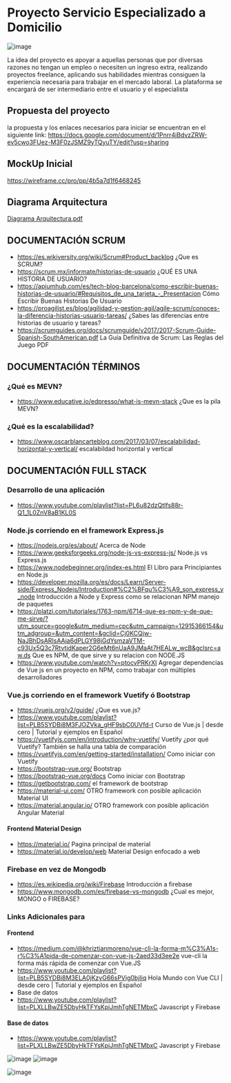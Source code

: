 # Proyecto Servicio Especializado a Domicilio
![image](https://user-images.githubusercontent.com/87075376/132779165-c42681fc-2964-4aa0-aff4-10f136312c07.png)

La idea del proyecto es apoyar a aquellas personas que por diversas razones no tengan un empleo o necesiten un ingreso extra, realizando proyectos freelance, aplicando sus habilidades mientras consiguen la experiencia necesaria para trabajar en el mercado laboral. La plataforma se encargará de ser intermediario entre el usuario y el especialista 
## Propuesta del proyecto
la propuesta y los enlaces necesarios para iniciar se encuentran en el siguiente link: 
https://docs.google.com/document/d/1Pnrr4jBdvzZRW-ev5cwo3FUez-M3F0zJSMZ9yTQyuTY/edit?usp=sharing

## MockUp Inicial
https://wireframe.cc/pro/pp/4b5a7d1f6468245

## Diagrama Arquitectura
[Diagrama Arquitectura.pdf](https://github.com/CCamiloACastro/ServicioDomicilioBasic/files/7140739/Diagrama.Arquitectura.pdf)


## DOCUMENTACIÓN SCRUM
- https://es.wikiversity.org/wiki/Scrum#Product_backlog ¿Que es SCRUM?
- https://scrum.mx/informate/historias-de-usuario ¿QUÉ ES UNA HISTORIA DE USUARIO?
- https://apiumhub.com/es/tech-blog-barcelona/como-escribir-buenas-historias-de-usuario/#Requisitos_de_una_tarjeta_-_Presentacion Cómo Escribir Buenas Historias De Usuario
- https://proagilist.es/blog/agilidad-y-gestion-agil/agile-scrum/conoces-la-diferencia-historias-usuario-tareas/ ¿Sabes las diferencias entre historias de usuario y tareas?
- https://scrumguides.org/docs/scrumguide/v2017/2017-Scrum-Guide-Spanish-SouthAmerican.pdf La Guía Definitiva de Scrum: Las Reglas del Juego PDF

## DOCUMENTACIÓN TÉRMINOS
### ¿Qué es MEVN?
- https://www.educative.io/edpresso/what-is-mevn-stack ¿Que es la pila MEVN?
### ¿Qué es la escalabilidad?
- https://www.oscarblancarteblog.com/2017/03/07/escalabilidad-horizontal-y-vertical/ escalabildad horizontal y vertical
## DOCUMENTACIÓN FULL STACK
### Desarrollo de una aplicación
- https://www.youtube.com/playlist?list=PL6u82dzQtlfs88r-Q1_1L0ZnV8aB1KL0S
### Node.js corriendo en el framework Express.js
- https://nodejs.org/es/about/    Acerca de Node
- https://www.geeksforgeeks.org/node-js-vs-express-js/  Node.js vs Express.js
- https://www.nodebeginner.org/index-es.html El Libro para Principiantes en Node.js
- https://developer.mozilla.org/es/docs/Learn/Server-side/Express_Nodejs/Introduction#%C2%BFqu%C3%A9_son_express_y_node Introducción a Node y Express como se relacionan
NPM manejo de paquetes
- https://platzi.com/tutoriales/1763-npm/6714-que-es-npm-y-de-que-me-sirve/?utm_source=google&utm_medium=cpc&utm_campaign=12915366154&utm_adgroup=&utm_content=&gclid=Cj0KCQjw-NaJBhDsARIsAAja6dPLGY98jGdYsmzaVTM-c93Ux5Q3c7RtvtjdKaper2G6eMt6nUaA9JMaAt7HEALw_wcB&gclsrc=aw.ds Que es NPM, de que sirve y su relacion con NODE.JS 
- https://www.youtube.com/watch?v=ptocvPRKrXI Agregar dependencias de Vue js en un proyecto en NPM, como trabajar con múltiples desarrolladores

### Vue.js corriendo en el framework  Vuetify ó  Bootstrap
- https://vuejs.org/v2/guide/ ¿Que es vue.js?
- https://www.youtube.com/playlist?list=PLB5SYDBi8M3FJOZVka_gHF9sbC0UVfd-t Curso de Vue.js | desde cero | Tutorial y ejemplos en Español
- https://vuetifyjs.com/en/introduction/why-vuetify/ Vuetify ¿por qué Vuetify? También se halla una tabla de comparación
- https://vuetifyjs.com/en/getting-started/installation/ Como iniciar con Vuetify
- https://bootstrap-vue.org/ Bootstrap
- https://bootstrap-vue.org/docs Como iniciar con Bootstrap
- https://getbootstrap.com/ el framework de bootstrap
- https://material-ui.com/ OTRO framework con posible aplicación Material UI
- https://material.angular.io/ OTRO framework con posible aplicación Angular Material

#### Frontend Material Design
  - https://material.io/ Pagina principal de material
  - https://material.io/develop/web Material Design enfocado a web

### Firebase en vez de Mongodb
- https://es.wikipedia.org/wiki/Firebase Introducción a firebase
- https://www.mongodb.com/es/firebase-vs-mongodb ¿Cual es mejor, MONGO o FIREBASE?

### Links Adicionales para 

#### Frontend
  - https://medium.com/@khriztianmoreno/vue-cli-la-forma-m%C3%A1s-r%C3%A1pida-de-comenzar-con-vue-js-2aed33d3ee2e vue-cli la forma más rápida de comenzar con Vue.JS
  - https://www.youtube.com/playlist?list=PLB5SYDBi8M3ELA0jKzyG66sPVig0bjIiq Hola Mundo con Vue CLI | desde cero | Tutorial y ejemplos en Español
  - Base de datos
  - https://www.youtube.com/playlist?list=PLXLLBwZE5DbyHkTFYsKpiJmhTgNETMbxC Javascript y Firebase

#### Base de datos
- https://www.youtube.com/playlist?list=PLXLLBwZE5DbyHkTFYsKpiJmhTgNETMbxC Javascript y Firebase



![image](https://user-images.githubusercontent.com/87075376/132779138-337e2fbc-e868-4ef9-8d6d-a912f05c45d3.png) ![image](https://user-images.githubusercontent.com/87075376/132779242-79fabb37-1d90-4bab-b3f7-6e1a4c408bc4.png)



![image](https://user-images.githubusercontent.com/87075376/132317791-26648d1c-e671-437f-a608-68d37ad5968c.png)


